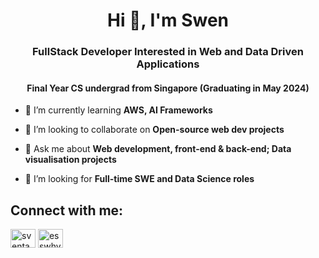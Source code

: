 <h1 align="center">Hi 👋, I'm Swen</h1>
<h3 align="center">FullStack Developer Interested in Web and Data Driven Applications</h3>
<h4 align="center">Final Year CS undergrad from Singapore (Graduating in May 2024)</h4>

- 🌱 I’m currently learning **AWS, AI Frameworks**

- 👯 I’m looking to collaborate on **Open-source web dev projects**

- 💬 Ask me about **Web development, front-end & back-end; Data visualisation projects**

- 🤝 I’m looking for **Full-time SWE and Data Science roles**


<h2 align="left">Connect with me:</h2>
<p align="left">

<a href="https://linkedin.com/in/sventang" target="blank"><img align="center" src="https://raw.githubusercontent.com/rahuldkjain/github-profile-readme-generator/master/src/images/icons/Social/linked-in-alt.svg" alt="sventang" height="30" width="40" /></a>
<a href="mailto:sventang1@gmail.com" target="blank"><img align="center" src="https://www.svgrepo.com/show/56752/email.svg" alt="esswhyy" height="30" width="40" /></a>
</p>

